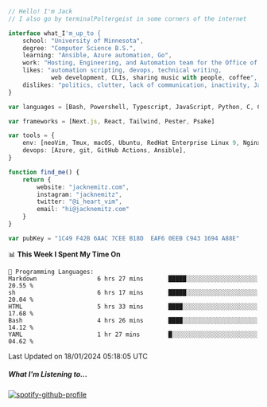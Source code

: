 ```typescript
// Hello! I'm Jack
// I also go by terminalPoltergeist in some corners of the internet

interface what_I'm_up_to {
    school: "University of Minnesota",
    degree: "Computer Science B.S.",
    learning: "Ansible, Azure automation, Go",
    work: "Hosting, Engineering, and Automation team for the Office of Information Technology at UMN",
    likes: "automation scripting, devops, technical writing,
            web development, CLIs, sharing music with people, coffee",
    dislikes: "politics, clutter, lack of communication, inactivity, Java",
}

var languages = [Bash, Powershell, Typescript, JavaScript, Python, C, C++]

var frameworks = [Next.js, React, Tailwind, Pester, Psake]

var tools = {
    env: [neoVim, Tmux, macOS, Ubuntu, RedHat Enterprise Linux 9, Nginx, DigitalOcean, Cloudflare],
    devops: [Azure, git, GitHub Actions, Ansible],
}

function find_me() {
    return {
        website: "jacknemitz.com",
        instagram: "jacknemitz",
        twitter: "@i_heart_vim",
        email: "hi@jacknemitz.com"
    }
}

var pubKey = "1C49 F42B 6AAC 7CEE B18D  EAF6 0EEB C943 1694 A88E"
```

<!--START_SECTION:waka-->
📊 **This Week I Spent My Time On** 

```text
💬 Programming Languages: 
Markdown                 6 hrs 27 mins       █████░░░░░░░░░░░░░░░░░░░░   20.55 % 
sh                       6 hrs 17 mins       █████░░░░░░░░░░░░░░░░░░░░   20.04 % 
HTML                     5 hrs 33 mins       ████░░░░░░░░░░░░░░░░░░░░░   17.68 % 
Bash                     4 hrs 26 mins       ████░░░░░░░░░░░░░░░░░░░░░   14.12 % 
YAML                     1 hr 27 mins        █░░░░░░░░░░░░░░░░░░░░░░░░   04.62 % 
```


 Last Updated on 18/01/2024 05:18:05 UTC
<!--END_SECTION:waka-->

##### What I'm Listening to...

[![spotify-github-profile](https://spotify-github-profile.vercel.app/api/view?uid=jack.nemitz&cover_image=true&show_offline=true&bar_color=53b14f&bar_color_cover=false&background_color=121212FF)](https://spotify-github-profile.vercel.app/api/view?uid=jack.nemitz&redirect=true)


